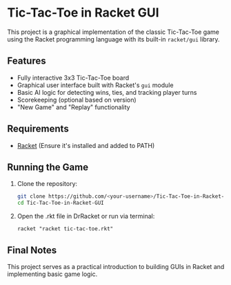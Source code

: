 # Tic-Tac-Toe in Racket GUI

This project is a graphical implementation of the classic Tic-Tac-Toe game using the Racket programming language with its built-in `racket/gui` library.

## Features

- Fully interactive 3x3 Tic-Tac-Toe board
- Graphical user interface built with Racket's `gui` module
- Basic AI logic for detecting wins, ties, and tracking player turns
- Scorekeeping (optional based on version)
- "New Game" and "Replay" functionality

## Requirements

- [Racket](https://racket-lang.org/) (Ensure it's installed and added to PATH)

## Running the Game

1. Clone the repository:
   ```bash
   git clone https://github.com/<your-username>/Tic-Tac-Toe-in-Racket-GUI.git
   cd Tic-Tac-Toe-in-Racket-GUI
   ```
2. Open the .rkt file in DrRacket or run via terminal:
   ```
   racket "racket tic-tac-toe.rkt"
   ```


## Final Notes
This project serves as a practical introduction to building GUIs in Racket and implementing basic game logic.
